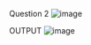 Question 2
![image](https://github.com/user-attachments/assets/ee56d303-202f-4037-8e09-687e61ce8bad)

OUTPUT
![image](https://github.com/user-attachments/assets/dd0760b6-814d-4da6-bad5-1acd22fcea04)

